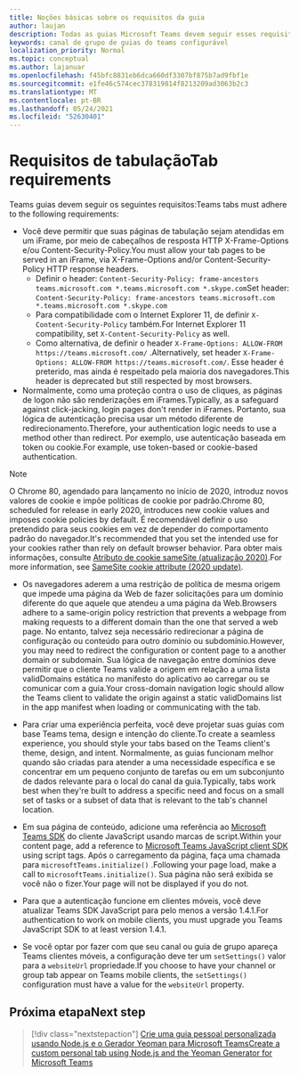 ```yaml
---
title: Noções básicas sobre os requisitos da guia
author: laujan
description: Todas as guias Microsoft Teams devem seguir esses requisitos.
keywords: canal de grupo de guias do teams configurável
localization_priority: Normal
ms.topic: conceptual
ms.author: lajanuar
ms.openlocfilehash: f45bfc8831eb6dca660df3307bf875b7ad9fbf1e
ms.sourcegitcommit: e1fe46c574cec378319814f8213209ad3063b2c3
ms.translationtype: MT
ms.contentlocale: pt-BR
ms.lasthandoff: 05/24/2021
ms.locfileid: "52630401"
---
```

# <a name="tab-requirements"></a><span data-ttu-id="33ded-104">Requisitos de tabulação</span><span class="sxs-lookup"><span data-stu-id="33ded-104">Tab requirements</span></span>

<span data-ttu-id="33ded-105">Teams guias devem seguir os seguintes requisitos:</span><span class="sxs-lookup"><span data-stu-id="33ded-105">Teams tabs must adhere to the following requirements:</span></span>

* <span data-ttu-id="33ded-106">Você deve permitir que suas páginas de tabulação sejam atendidas em um iFrame, por meio de cabeçalhos de resposta HTTP X-Frame-Options e/ou Content-Security-Policy.</span><span class="sxs-lookup"><span data-stu-id="33ded-106">You must allow your tab pages to be served in an iFrame, via X-Frame-Options and/or Content-Security-Policy HTTP response headers.</span></span>
  * <span data-ttu-id="33ded-107">Definir o header: `Content-Security-Policy: frame-ancestors teams.microsoft.com *.teams.microsoft.com *.skype.com`</span><span class="sxs-lookup"><span data-stu-id="33ded-107">Set header: `Content-Security-Policy: frame-ancestors teams.microsoft.com *.teams.microsoft.com *.skype.com`</span></span>
  * <span data-ttu-id="33ded-108">Para compatibilidade com o Internet Explorer 11, de definir `X-Content-Security-Policy` também.</span><span class="sxs-lookup"><span data-stu-id="33ded-108">For Internet Explorer 11 compatibility, set `X-Content-Security-Policy` as well.</span></span>
  * <span data-ttu-id="33ded-109">Como alternativa, de definir o header `X-Frame-Options: ALLOW-FROM https://teams.microsoft.com/` .</span><span class="sxs-lookup"><span data-stu-id="33ded-109">Alternatively, set header `X-Frame-Options: ALLOW-FROM https://teams.microsoft.com/`.</span></span> <span data-ttu-id="33ded-110">Esse header é preterido, mas ainda é respeitado pela maioria dos navegadores.</span><span class="sxs-lookup"><span data-stu-id="33ded-110">This header is deprecated but still respected by most browsers.</span></span>
* <span data-ttu-id="33ded-111">Normalmente, como uma proteção contra o uso de cliques, as páginas de logon não são renderizações em iFrames.</span><span class="sxs-lookup"><span data-stu-id="33ded-111">Typically, as a safeguard against click-jacking, login pages don't render in iFrames.</span></span> <span data-ttu-id="33ded-112">Portanto, sua lógica de autenticação precisa usar um método diferente de redirecionamento.</span><span class="sxs-lookup"><span data-stu-id="33ded-112">Therefore, your authentication logic needs to use a method other than redirect.</span></span> <span data-ttu-id="33ded-113">Por exemplo, use autenticação baseada em token ou cookie.</span><span class="sxs-lookup"><span data-stu-id="33ded-113">For example, use token-based or cookie-based authentication.</span></span>

> [!NOTE]
> <span data-ttu-id="33ded-114">O Chrome 80, agendado para lançamento no início de 2020, introduz novos valores de cookie e impõe políticas de cookie por padrão.</span><span class="sxs-lookup"><span data-stu-id="33ded-114">Chrome 80, scheduled for release in early 2020, introduces new cookie values and imposes cookie policies by default.</span></span> <span data-ttu-id="33ded-115">É recomendável definir o uso pretendido para seus cookies em vez de depender do comportamento padrão do navegador.</span><span class="sxs-lookup"><span data-stu-id="33ded-115">It's recommended that you set the intended use for your cookies rather than rely on default browser behavior.</span></span> <span data-ttu-id="33ded-116">Para obter mais informações, consulte [Atributo de cookie sameSite (atualização 2020)](../../resources/samesite-cookie-update.md).</span><span class="sxs-lookup"><span data-stu-id="33ded-116">For more information, see [SameSite cookie attribute (2020 update)](../../resources/samesite-cookie-update.md).</span></span>

* <span data-ttu-id="33ded-117">Os navegadores aderem a uma restrição de política de mesma origem que impede uma página da Web de fazer solicitações para um domínio diferente do que aquele que atendeu a uma página da Web.</span><span class="sxs-lookup"><span data-stu-id="33ded-117">Browsers adhere to a same-origin policy restriction that prevents a webpage from making requests to a different domain than the one that served a web page.</span></span> <span data-ttu-id="33ded-118">No entanto, talvez seja necessário redirecionar a página de configuração ou conteúdo para outro domínio ou subdomínio.</span><span class="sxs-lookup"><span data-stu-id="33ded-118">However, you may need to redirect the configuration or content page to a another domain or subdomain.</span></span> <span data-ttu-id="33ded-119">Sua lógica de navegação entre domínios deve permitir que o cliente Teams valide a origem em relação a uma lista validDomains estática no manifesto do aplicativo ao carregar ou se comunicar com a guia.</span><span class="sxs-lookup"><span data-stu-id="33ded-119">Your cross-domain navigation logic should allow the Teams client to validate the origin against a static validDomains list in the app manifest when loading or communicating with the tab.</span></span>

* <span data-ttu-id="33ded-120">Para criar uma experiência perfeita, você deve projetar suas guias com base Teams tema, design e intenção do cliente.</span><span class="sxs-lookup"><span data-stu-id="33ded-120">To create a seamless experience, you should style your tabs based on the Teams client's theme, design, and intent.</span></span> <span data-ttu-id="33ded-121">Normalmente, as guias funcionam melhor quando são criadas para atender a uma necessidade específica e se concentrar em um pequeno conjunto de tarefas ou em um subconjunto de dados relevante para o local do canal da guia.</span><span class="sxs-lookup"><span data-stu-id="33ded-121">Typically, tabs work best when they're built to address a specific need and focus on a small set of tasks or a subset of data that is relevant to the tab's channel location.</span></span>

* <span data-ttu-id="33ded-122">Em sua página de conteúdo, adicione uma referência ao [Microsoft Teams SDK](/javascript/api/overview/msteams-client) do cliente JavaScript usando marcas de script.</span><span class="sxs-lookup"><span data-stu-id="33ded-122">Within your content page, add a reference to [Microsoft Teams JavaScript client SDK](/javascript/api/overview/msteams-client) using script tags.</span></span> <span data-ttu-id="33ded-123">Após o carregamento da página, faça uma chamada para `microsoftTeams.initialize()` .</span><span class="sxs-lookup"><span data-stu-id="33ded-123">Following your page load, make a call to `microsoftTeams.initialize()`.</span></span> <span data-ttu-id="33ded-124">Sua página não será exibida se você não o fizer.</span><span class="sxs-lookup"><span data-stu-id="33ded-124">Your page will not be displayed if you do not.</span></span>

* <span data-ttu-id="33ded-125">Para que a autenticação funcione em clientes móveis, você deve atualizar Teams SDK JavaScript para pelo menos a versão 1.4.1.</span><span class="sxs-lookup"><span data-stu-id="33ded-125">For authentication to work on mobile clients, you must upgrade you Teams JavaScript SDK to at least version 1.4.1.</span></span>

* <span data-ttu-id="33ded-126">Se você optar por fazer com que seu canal ou guia de grupo apareça Teams clientes móveis, a configuração deve ter um `setSettings()` valor para a `websiteUrl` propriedade.</span><span class="sxs-lookup"><span data-stu-id="33ded-126">If you choose to have your channel or group tab appear on Teams mobile clients, the `setSettings()` configuration must have a value for the `websiteUrl` property.</span></span>

## <a name="next-step"></a><span data-ttu-id="33ded-127">Próxima etapa</span><span class="sxs-lookup"><span data-stu-id="33ded-127">Next step</span></span>

> [!div class="nextstepaction"]
> [<span data-ttu-id="33ded-128">Crie uma guia pessoal personalizada usando Node.js e o Gerador Yeoman para Microsoft Teams</span><span class="sxs-lookup"><span data-stu-id="33ded-128">Create a custom personal tab using Node.js and the Yeoman Generator for Microsoft Teams</span></span>](~/tabs/quickstarts/create-personal-tab-node-yeoman.md)
